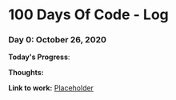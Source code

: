 # 100 Days Of Code - Log

### Day 0: October 26, 2020

**Today's Progress**:

**Thoughts:**

**Link to work:** [Placeholder](http://www.example.com)